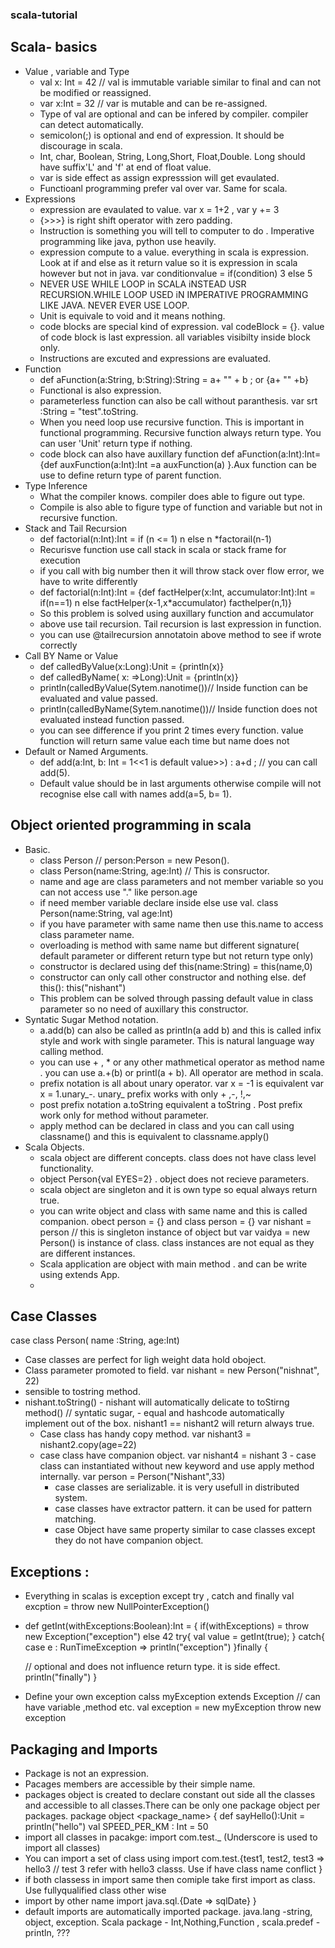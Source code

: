 ### scala-tutorial
## Scala- basics
 - Value , variable and Type
   -  val x: Int = 42 //  val is immutable variable similar to final and can not be modified or reassigned.
   -  var x:Int = 32  // var is mutable and can be re-assigned.
   -  Type of val are optional and can be infered by compiler. compiler can detect automatically.
   -  semicolon(;) is optional and end of expression. It should be discourage in scala.
   -  Int, char, Boolean, String, Long,Short, Float,Double. Long should have suffix'L' and 'f' at end of float value.
   -  var is side effect as assign expresssion will get evaulated.
   -  Functioanl programming prefer val over var. Same for scala.
 - Expressions
   -  expression are evaulated to value. var x = 1+2 , var y += 3
   -  {>>>} is right shift operator with zero padding.
   -  Instruction is something you will tell to computer to do . Imperative programming like java, python use heavily.
   -  expression compute to a value. everything in scala is expression. Look at if and else as it return value so it is expression in scala however but not in java.
      var conditionvalue = if(condition) 3 else 5
   -  NEVER USE WHILE LOOP in SCALA iNSTEAD USR RECURSION.WHILE LOOP USED iN IMPERATIVE PROGRAMMING LIKE JAVA. NEVER EVER USE LOOP.
   -  Unit is equivale to void and it means nothing.
   -  code blocks are special kind of expression. val codeBlock = {}. value of code block is last expression. all variables visibilty inside block only.
   -  Instructions are excuted and expressions are evaluated.
  - Function
    -  def aFunction(a:String, b:String):String = a+ "" + b ; or {a+ "" +b}
    - Functional is also expression.
    - parameterless function can also be call without paranthesis.  var srt :String = "test".toString.
    - When you need loop use recursive function. This is important in functional programming. Recursive function always return type. You can user 'Unit' return type if nothing.
    - code block can also have auxillary function def aFunction(a:Int):Int= {def auxFunction(a:Int):Int =a auxFunction(a) }.Aux function can be use to define return type of parent function.
   - Type Inference
     -  What the compiler knows. compiler does able to figure out type.
     -  Compile is also able to figure type of function and variable but not in recursive function.
   - Stack and Tail Recursion
     -  def factorial(n:Int):Int = if (n <= 1) n else n *factorail(n-1)
     -  Recurisve function use call stack in scala or stack frame for execution
     -  if you call with big number then it will throw stack over flow error, we have to write differently
     -   def factorial(n:Int):Int = {def factHelper(x:Int, accumulator:Int):Int = if(n==1) n else factHelper(x-1,x*accumulator)
     facthelper(n,1)}
     - So this problem is solved using auxillary function and accumulator
     - above use tail recursion. Tail recursion is last expression in function.
     - you can use @tailrecursion annotatoin above method to see if wrote correctly
   - Call BY Name or Value
     -  def calledByValue(x:Long):Unit = {println(x)}
     -  def calledByName( x: =>Long):Unit = {println(x)}
     - println(calledByValue(Sytem.nanotime())// Inside function can be evaluated and value passed.
     - println(calledByName(Sytem.nanotime())// Inside function does not  evaluated instead function passed.
     - you can see difference if you print 2 times every function. value function will return same value each time but name does not
   - Default or Named Arguments.
     -  def add(a:Int, b: Int = 1<<1 is default value>>) : a+d ; // you can call add(5).
     -  Default value should be in last arguments otherwise compile will not recognise else call with names add(a=5, b= 1).
     
## Object oriented programming in scala
   - Basic.
     -  class Person  // person:Person = new Peson().
     -  class Person(name:String, age:Int) // This is consructor.
     - name and age are class parameters and not member variable so you can not access use "." like person.age
     -  if need member variable declare inside else use val. class Person(name:String, val age:Int)
     -  if you have parameter with same name then use this.name to access class parameter name.
     - overloading is method with same name but different signature( default parameter or different return type but not return type only)
     - constructor is declared using def this(name:String) = this(name,0)
     - constructor can only call other constructor and nothing else.  def this(): this("nishant")
     - This problem can be solved through passing default value in class parameter so no need of auxillary this constructor.
  - Syntatic Sugar Method notation.
     -  a.add(b) can also be called as println(a add b) and this is called infix style and work with single parameter. This is natural language way calling method.
     -  you can use + , * or any other mathmetical operator as method name . you can use a.+(b) or printl(a + b). All operator are method in scala.
     - prefix notation is all about unary operator. var x = -1 is equivalent var x = 1.unary_-. unary_ prefix works with only + ,-, !,~
     - post prefix notation a.toString equivalent a toString . Post prefix work only for method without parameter.
     - apply method can be declared in class and you can call using classname() and this is equivalent to classname.apply()
   - Scala Objects.
     -  scala object are different concepts. class does not have class level functionality.
     -  object Person{val EYES=2} . object does not recieve parameters.
     -  scala object are singleton and it is own type so equal always return true.
     - you can write object and class with same name and this is called companion.  obect person = {} and class person = {}
       var nishant = person // this is singleton instance of object but var vaidya = new Person() is instance of class. class instances are not equal as they are different instances.
      - Scala application are object with main method . and can be write using extends App.
      -
## Case Classes

  case class Person( name :String, age:Int)
  
  - Case classes are perfect for ligh weight data hold oboject.
  - Class parameter promoted to field.
       var nishant = new Person("nishnat", 22)
  - sensible to tostring method.
   - nishant.toString()
    - nishant will automatically delicate to toStirng method() // syntatic sugar,
    - equal and hashcode automatically implement out of the box.
        nishant1 == nishant2 will return always true.
       - Case class has handy copy method.
           var nishant3 = nishant2.copy(age=22)
        - case class have companion object.
            var nishant4 = nishant 3
         - case class can instantiated without new keyword and use apply method internally.
            var person = Person("Nishant",33)
          - case classes are serializable. it is very usefull in distributed system.
          - case classes have extractor pattern. it can be used for pattern matching.
          - case Object have same property similar to case classes except they do not have companion object.
  ## Exceptions :
   -  Everything in scalas is exception except  try , catch and finally
   val excption = throw new NullPointerException()
   -  def getInt(withExceptions:Boolean):Int = 
   {
       if(withExceptions) = throw new Exception("exception") else 42 
       try{
        val value = getInt(true);
       } catch{
        case  e : RunTimeException =>  println("exception")
      }finally {
      
      // optional and does not influence return type. it is side effect.
      println("finally")
      }
      
   - Define your own exception
     calss myException extends Exception // can have variable ,method etc.
     val exception = new myException
     throw new exception
## Packaging and Imports
- Package is not an expression.
- Pacages members are accessible by their simple name.
- packages object is created to declare constant out side all the classes and accessible to all classes.There can be only one package object per packages.
 package object <package_name> {
  def sayHello():Unit = println("hello")
  val SPEED_PER_KM : Int = 50
- import all classes in pacakge: import com.test._ (Underscore is used to import all classes)
- You can import a set of class using import com.test.{test1, test2, test3 => hello3 // test 3 refer with hello3 classs. Use if have class name conflict }
- if both classess in import same then comiple take first import as class. Use fullyqualified class other wise
- import by other name import java.sql.{Date => sqlDate}
 } 
 - default imports are automatically imported package. java.lang -string, object, exception. Scala package - Int,Nothing,Function , scala.predef - println, ???
